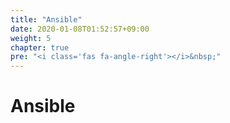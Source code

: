 ```yaml
---
title: "Ansible"
date: 2020-01-08T01:52:57+09:00
weight: 5
chapter: true
pre: "<i class='fas fa-angle-right'></i>&nbsp;"
---
```


# Ansible
